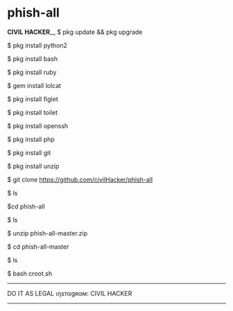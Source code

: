 # phish-all

______CIVIL HACKER________
$ pkg update && pkg upgrade

$ pkg install python2

$ pkg install bash

$ pkg install ruby

$ gem install lolcat

$ pkg install figlet

$ pkg install toilet

$ pkg install openssh

$ pkg install php

$ pkg install git

$ pkg install unzip

$ git clone https://github.com/civilHacker/phish-all

$ ls

$cd phish-all

$ ls

$ unzip phish-all-master.zip

$ cd phish-all-master

$ ls

$ bash croot.sh

__________________________________________

DO IT AS LEGAL
ιηѕтαgяαм: CIVIL HACKER
__________________________________________




